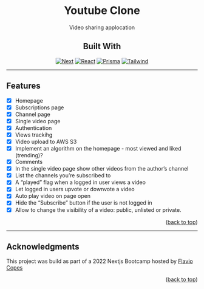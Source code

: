 <div align="center">

# Youtube Clone

Video sharing applocation

## Built With

[![Next][next.js]][next-url]
[![React][react.js]][react-url] [![Prisma][prisma.js]][prisma-url] [![Tailwind][tailwind.js]][tailwind-url]

</div>

---

## Features

- [x] Homepage
- [x] Subscriptions page
- [x] Channel page
- [x] Single video page
- [x] Authentication
- [x] Views trackihg
- [x] Video upload to AWS S3
- [x] Implement an algorithm on the homepage - most viewed and liked (trending)?
- [x] Comments
- [x] In the single video page show other videos from the author’s channel
- [x] List the channels you’re subscribed to
- [x] A “played” flag when a logged in user views a video
- [x] Let logged in users upvote or downvote a video
- [x] Auto play video on page open
- [x] Hide the “Subscribe” button if the user is not logged in
- [x] Allow to change the visibility of a video: public, unlisted or private.

<p align="right">(<a href="#readme-top">back to top</a>)</p>

---

## Acknowledgments

This project was build as part of a 2022 Nextjs Bootcamp hosted by [Flavio Copes](https://github.com/flaviocopes)

<p align="right">(<a href="#readme-top">back to top</a>)</p>

<!-- Links -->

[next.js]: https://img.shields.io/badge/next.js-000000?style=for-the-badge&logo=nextdotjs&logoColor=white
[next-url]: https://nextjs.org/
[react.js]: https://img.shields.io/badge/React-20232A?style=for-the-badge&logo=react&logoColor=61DAFB
[react-url]: https://reactjs.org/
[tailwind.js]: https://img.shields.io/badge/Tailwind-06B6D4?style=for-the-badge&logo=tailwind-css&logoColor=white
[tailwind-url]: https://tailwindcss.com/
[prisma.js]: https://img.shields.io/badge/Prisma-2D3748?style=for-the-badge&logo=prisma&logoColor=white
[prisma-url]: https://prisma.io/
